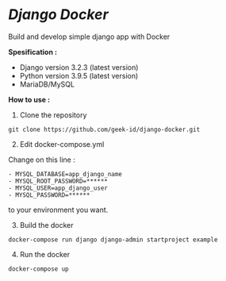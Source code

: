 # *Django Docker*

Build and develop simple django app with Docker

**Spesification :**
- Django version 3.2.3 (latest version)
- Python version 3.9.5 (latest version)
- MariaDB/MySQL

**How to use :**

1. Clone the repository

`git clone https://github.com/geek-id/django-docker.git`

2. Edit docker-compose.yml

Change on this line :
```
- MYSQL_DATABASE=app_django_name
- MYSQL_ROOT_PASSWORD=******
- MYSQL_USER=app_django_user
- MYSQL_PASSWORD=******
```

to your environment you want.

3. Build the docker

`docker-compose run django django-admin startproject example`

4. Run the docker

`docker-compose up`
